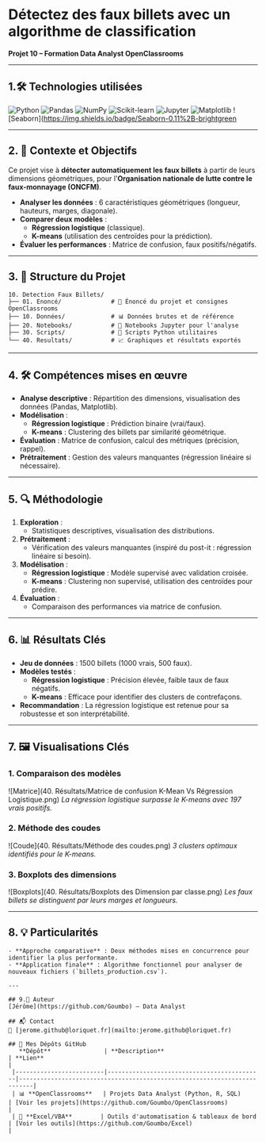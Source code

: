 # Détectez des faux billets avec un algorithme de classification
**Projet 10 – Formation Data Analyst OpenClassrooms**

---
## 1.🛠️ Technologies utilisées

![Python](https://img.shields.io/badge/Python-3.8%2B-blue)
![Pandas](https://img.shields.io/badge/Pandas-1.3%2B-red)
![NumPy](https://img.shields.io/badge/NumPy-1.21%2B-purple)
![Scikit-learn](https://img.shields.io/badge/Scikit--learn-0.24%2B-green)
![Jupyter](https://img.shields.io/badge/Jupyter-Notebook-orange)
![Matplotlib](https://img.shields.io/badge/Matplotlib-3.4%2B-yellow)
![Seaborn](https://img.shields.io/badge/Seaborn-0.11%2B-brightgreen

---

## 2. 📌 Contexte et Objectifs

Ce projet vise à **détecter automatiquement les faux billets** à partir de leurs dimensions géométriques, pour l'**Organisation nationale de lutte contre le faux-monnayage (ONCFM)**.
- **Analyser les données** : 6 caractéristiques géométriques (longueur, hauteurs, marges, diagonale).
- **Comparer deux modèles** :
  - **Régression logistique** (classique).
  - **K-means** (utilisation des centroïdes pour la prédiction).
- **Évaluer les performances** : Matrice de confusion, faux positifs/négatifs.

---

## 3. 📂 Structure du Projet
```
10. Detection Faux Billets/
├── 01. Enoncé/              # 📜 Énoncé du projet et consignes OpenClassrooms
├── 10. Données/             # 📊 Données brutes et de référence
├── 20. Notebooks/           # 📓 Notebooks Jupyter pour l'analyse
├── 30. Scripts/             # 🐍 Scripts Python utilitaires
└── 40. Resultats/           # 📈 Graphiques et résultats exportés
```

---

## 4. 🛠️ Compétences mises en œuvre

- **Analyse descriptive** : Répartition des dimensions, visualisation des données (Pandas, Matplotlib).
- **Modélisation** :
  - **Régression logistique** : Prédiction binaire (vrai/faux).
  - **K-means** : Clustering des billets par similarité géométrique.
- **Évaluation** : Matrice de confusion, calcul des métriques (précision, rappel).
- **Prétraitement** : Gestion des valeurs manquantes (régression linéaire si nécessaire).

---

## 5. 🔍 Méthodologie

1. **Exploration** :
   - Statistiques descriptives, visualisation des distributions.
2. **Prétraitement** :
   - Vérification des valeurs manquantes (inspiré du post-it : régression linéaire si besoin).
3. **Modélisation** :
   - **Régression logistique** : Modèle supervisé avec validation croisée.
   - **K-means** : Clustering non supervisé, utilisation des centroïdes pour prédire.
4. **Évaluation** :
   - Comparaison des performances via matrice de confusion.

---

## 6. 📊 Résultats Clés

- **Jeu de données** : 1500 billets (1000 vrais, 500 faux).
- **Modèles testés** :
  - **Régression logistique** : Précision élevée, faible taux de faux négatifs.
  - **K-means** : Efficace pour identifier des clusters de contrefaçons.
- **Recommandation** : La régression logistique est retenue pour sa robustesse et son interprétabilité.

---

## 7. 🖼️ Visualisations Clés

### 1. Comparaison des modèles
![Matrice](40. Résultats/Matrice de confusion K-Mean Vs Régression Logistique.png)
*La régression logistique surpasse le K-means avec 197 vrais positifs.*

### 2. Méthode des coudes
![Coude](40. Résultats/Méthode des coudes.png)
*3 clusters optimaux identifiés pour le K-means.*

### 3. Boxplots des dimensions
![Boxplots](40. Résultats/Boxplots des Dimension par classe.png)
*Les faux billets se distinguent par leurs marges et longueurs.*

---

## 8. 💡 Particularités
```
- **Approche comparative** : Deux méthodes mises en concurrence pour identifier la plus performante.
- **Application finale** : Algorithme fonctionnel pour analyser de nouveaux fichiers (`billets_production.csv`).

---

## 9.👤 Auteur
[Jérôme](https://github.com/Goumbo) — Data Analyst

## 📬 Contact
📧 [jerome.github@loriquet.fr](mailto:jerome.github@loriquet.fr)

## 🔗 Mes Dépôts GitHub
   **Dépôt**               | **Description**                            | **Lien**                                                                 |
 |-------------------------|--------------------------------------------|--------------------------------------------------------------------------|
 | 📊 **OpenClassrooms**   | Projets Data Analyst (Python, R, SQL)      | [Voir les projets](https://github.com/Goumbo/OpenClassrooms)             |
 | 📑 **Excel/VBA**        | Outils d'automatisation & tableaux de bord | [Voir les outils](https://github.com/Goumbo/Excel)                       |
